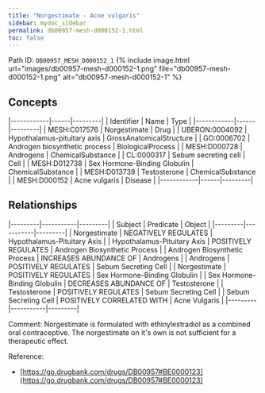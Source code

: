 ```yaml
---
title: "Norgestimate - Acne vulgaris"
sidebar: mydoc_sidebar
permalink: db00957-mesh-d000152-1.html
toc: false 
---
```



Path ID: `DB00957_MESH_D000152_1`
{% include image.html url="images/db00957-mesh-d000152-1.png" file="db00957-mesh-d000152-1.png" alt="db00957-mesh-d000152-1" %}

## Concepts

|------------|------|---------|
| Identifier | Name | Type    |
|------------|------|---------|
| MESH:C017576 | Norgestimate | Drug |
| UBERON:0004092 | Hypothalamus-pituitary axis | GrossAnatomicalStructure |
| GO:0006702 | Androgen biosynthetic process | BiologicalProcess |
| MESH:D000728 | Androgens | ChemicalSubstance |
| CL:0000317 | Sebum secreting cell | Cell |
| MESH:D012738 | Sex Hormone-Binding Globulin | ChemicalSubstance |
| MESH:D013739 | Testosterone | ChemicalSubstance |
| MESH:D000152 | Acne vulgaris | Disease |
|------------|------|---------|

## Relationships

|---------|-----------|---------|
| Subject | Predicate | Object  |
|---------|-----------|---------|
| Norgestimate | NEGATIVELY REGULATES | Hypothalamus-Pituitary Axis |
| Hypothalamus-Pituitary Axis | POSITIVELY REGULATES | Androgen Biosynthetic Process |
| Androgen Biosynthetic Process | INCREASES ABUNDANCE OF | Androgens |
| Androgens | POSITIVELY REGULATES | Sebum Secreting Cell |
| Norgestimate | POSITIVELY REGULATES | Sex Hormone-Binding Globulin |
| Sex Hormone-Binding Globulin | DECREASES ABUNDANCE OF | Testosterone |
| Testosterone | POSITIVELY REGULATES | Sebum Secreting Cell |
| Sebum Secreting Cell | POSITIVELY CORRELATED WITH | Acne Vulgaris |
|---------|-----------|---------|

Comment: Norgestimate is formulated with ethinylestradiol as a combined oral contraceptive. The norgestimate on it's own is not sufficient for a therapeutic effect.

Reference: 
  - [https://go.drugbank.com/drugs/DB00957#BE0000123](https://go.drugbank.com/drugs/DB00957#BE0000123)
